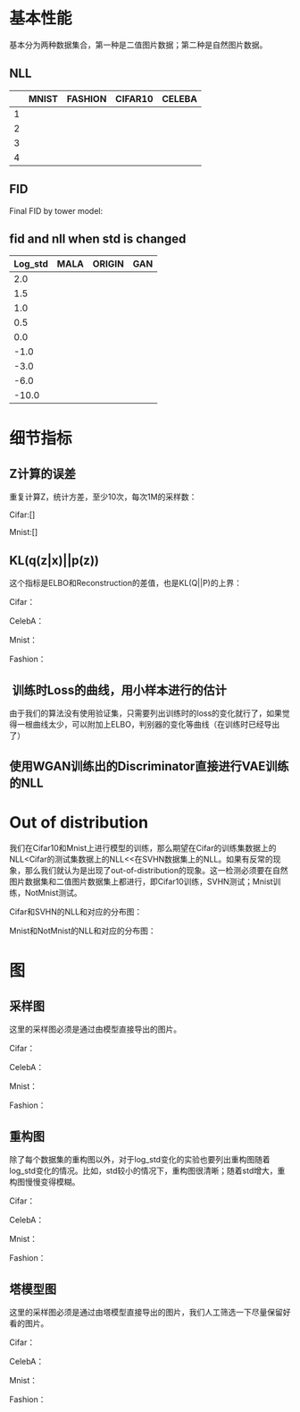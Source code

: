 # 基本性能

基本分为两种数据集合，第一种是二值图片数据；第二种是自然图片数据。





## NLL

|      | MNIST | FASHION | CIFAR10 | CELEBA |
| ---- | :---: | ------- | ------- | ------ |
| 1    |       |         |         |        |
| 2    |       |         |         |        |
| 3    |       |         |         |        |
| 4    |       |         |         |        |

## FID

Final FID by tower model:





## fid and nll when std is changed

| Log_std |  MALA  |  ORIGIN | GAN  |
| ------- | ---- | ---- | ------ |
| 2.0     |      |      |        |
| 1.5     |      |      |        |
| 1.0     |      |      |        |
| 0.5     |      |      |        |
| 0.0     |      |      |        |
| -1.0    |      |      |        |
| -3.0    |      |      |        |
| -6.0    |      |      |        |
| -10.0   |      |      |        |



# 细节指标

## Z计算的误差

重复计算Z，统计方差，至少10次，每次1M的采样数：

Cifar:[]



Mnist:[]



## KL(q(z|x)||p(z))

这个指标是ELBO和Reconstruction的差值，也是KL(Q||P)的上界：

Cifar：



CelebA：



Mnist：



Fashion：



##  训练时Loss的曲线，用小样本进行的估计

由于我们的算法没有使用验证集，只需要列出训练时的loss的变化就行了，如果觉得一根曲线太少，可以附加上ELBO，判别器的变化等曲线（在训练时已经导出了）





## 使用WGAN训练出的Discriminator直接进行VAE训练的NLL





# Out of distribution

我们在Cifar10和Mnist上进行模型的训练，那么期望在Cifar的训练集数据上的NLL<Cifar的测试集数据上的NLL<<在SVHN数据集上的NLL。如果有反常的现象，那么我们就认为是出现了out-of-distribution的现象。这一检测必须要在自然图片数据集和二值图片数据集上都进行，即Cifar10训练，SVHN测试；Mnist训练，NotMnist测试。

Cifar和SVHN的NLL和对应的分布图：



Mnist和NotMnist的NLL和对应的分布图：



# 图

## 采样图

这里的采样图必须是通过由模型直接导出的图片。

Cifar：



CelebA：



Mnist：



Fashion：



## 重构图

除了每个数据集的重构图以外，对于log_std变化的实验也要列出重构图随着log_std变化的情况。比如，std较小的情况下，重构图很清晰；随着std增大，重构图慢慢变得模糊。

Cifar：



CelebA：



Mnist：



Fashion：



## 塔模型图

这里的采样图必须是通过由塔模型直接导出的图片，我们人工筛选一下尽量保留好看的图片。

Cifar：



CelebA：



Mnist：



Fashion：



